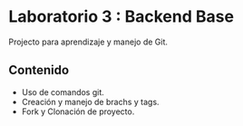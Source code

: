 # Laboratorio 3 : Backend Base
Projecto para aprendizaje y manejo de Git.
## Contenido
- Uso de comandos git.
- Creación y manejo de brachs y tags.
- Fork y Clonación de proyecto.
